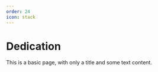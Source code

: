 ```yaml
---
order: 24
icon: stack
---
```

# Dedication

This is a basic page, with only a title and some text content.

